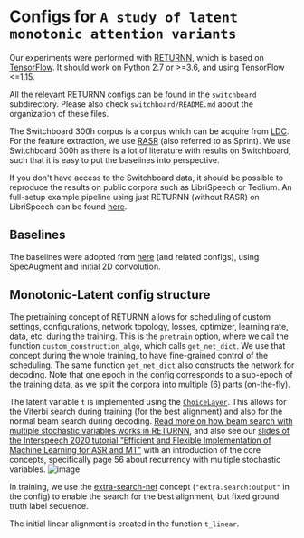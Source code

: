 # Configs for `A study of latent monotonic attention variants`

Our experiments were performed with [RETURNN](https://github.com/rwth-i6/returnn),
which is based on [TensorFlow](http://tensorflow.org/).
It should work on Python 2.7 or >=3.6, and using TensorFlow <=1.15.

All the relevant RETURNN configs can be found in the `switchboard` subdirectory.
Please also check `switchboard/README.md` about the organization of these files.

The Switchboard 300h corpus is a corpus which can be acquire from [LDC](https://catalog.ldc.upenn.edu/LDC97S62).
For the feature extraction, we use [RASR](https://www-i6.informatik.rwth-aachen.de/rwth-asr/) (also referred to as Sprint).
We use Switchboard 300h as there is a lot of literature with results on Switchboard, such that it is easy to put the baselines into perspective.

If you don't have access to the Switchboard data, it should be possible to reproduce the results on public corpora such as LibriSpeech or Tedlium.
An full-setup example pipeline using just RETURNN (without RASR) on LibriSpeech can be found [here](https://github.com/rwth-i6/returnn-experiments/tree/master/2018-asr-attention/librispeech/full-setup-attention). 


## Baselines

The baselines were adopted from [here](https://github.com/rwth-i6/returnn-experiments/blob/master/2019-librispeech-system/attention/base2.conv2l.specaug.curric3.config) (and related configs),
using SpecAugment and initial 2D convolution.


## Monotonic-Latent config structure

The pretraining concept of RETURNN allows for scheduling of custom settings, configurations, network topology, losses, optimizer, learning rate, data, etc, during the training.
This is the `pretrain` option, where we call the function `custom_construction_algo`, which calls `get_net_dict`.
We use that concept during the whole training, to have fine-grained control of the scheduling.
The same function `get_net_dict` also constructs the network for decoding.
Note that one epoch in the config corresponds to a sub-epoch of the training data, as we split the corpora into multiple (6) parts (on-the-fly).

The latent variable `t` is implemented using the [`ChoiceLayer`](https://returnn.readthedocs.io/en/latest/layer_reference/recurrent.html?highlight=ChoiceLayer#returnn.tf.layers.rec.ChoiceLayer).
This allows for the Viterbi search during training (for the best alignment)
and also for the normal beam search during decoding.
[Read more on how beam search with multiple stochastic variables works in RETURNN](https://returnn.readthedocs.io/en/latest/internals/search.html),
and also see our [slides of the Interspeech 2020 tutorial “Efficient and Flexible Implementation of Machine Learning for ASR and MT”](https://www-i6.informatik.rwth-aachen.de/publications/download/1154/Zeyer--2020.pdf) with an introduction of the core concepts,
specifically page 56 about recurrency with multiple stochastic variables.
![image](https://user-images.githubusercontent.com/59132/113063447-9cc20080-91b5-11eb-8746-c013083561eb.png)

In training, we use the [extra-search-net](https://returnn.readthedocs.io/en/latest/api/tf.network.html?highlight=construct_extra_net#returnn.tf.network.TFNetwork.construct_extra_net) concept (`"extra.search:output"` in the config) to enable the search for the best alignment, but fixed ground truth label sequence.

The initial linear alignment is created in the function `t_linear`.
